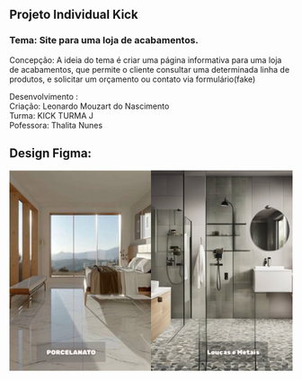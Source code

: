 ## Projeto Individual Kick

### Tema: Site para uma loja de acabamentos.

Concepção: A ideia do tema é criar uma página informativa para uma loja de acabamentos, que permite o cliente consultar uma determinada linha de produtos, e solicitar um orçamento ou contato via formulário(fake)

Desenvolvimento :<br>
Criação: Leonardo Mouzart do Nascimento<br>
Turma: KICK TURMA J<br>
Pofessora: Thalita Nunes

## Design Figma:

<img src="/figma/paginas Readme/Index.svg">
